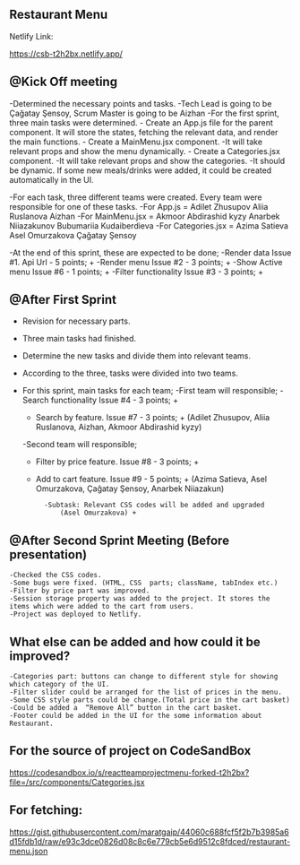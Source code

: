 ## Restaurant Menu

Netlify Link:

https://csb-t2h2bx.netlify.app/


## @Kick Off meeting 

-Determined the necessary points and tasks.
-Tech Lead is going to  be Çağatay Şensoy, Scrum Master is going to be Aizhan 
-For the first sprint, three main tasks were determined.
	- Create an App.js file for the parent component. It will store the states, fetching the relevant data, and render the main functions.
	- Create a MainMenu.jsx component. 
		-It will take relevant props and show the menu dynamically.
	- Create a Categories.jsx component.
		-It will take relevant props and show the categories.
		-It should be dynamic. If some new meals/drinks were added, it could be created automatically in the UI.

-For each task, three different teams were created. Every team were responsible for one of these tasks.
 	-For App.js = Adilet Zhusupov
		          Aliia Ruslanova
		          Aizhan 
-For MainMenu.jsx = Akmoor Abdirashid kyzy
		          	          Anarbek Niiazakunov 
		                      Bubumariia Kudaiberdieva
	-For Categories.jsx = Azima Satieva
		                      Asel Omurzakova 
		                      Çağatay Şensoy

-At the end of this sprint, these are expected to be done;
 -Render data Issue #1. Api Url - 5 points; +
 -Render menu Issue #2 - 3 points; +
 -Show Active menu Issue #6 - 1 points; +
 -Filter functionality Issue #3 - 3 points; +

## @After First Sprint

- Revision for necessary parts.
- Three main tasks had finished.
- Determine the new tasks and divide them into relevant teams.
- According to the three, tasks were divided into two teams.
- For this sprint, main tasks for each team;
	-First team will responsible;
 		- Search functionality Issue #4 - 3 points; +
    - Search by feature. Issue #7 - 3 points; +
(Adilet Zhusupov,  Aliia Ruslanova, Aizhan,  Akmoor Abdirashid kyzy)

  -Second team will responsible;
    - Filter by price feature. Issue #8 - 3 points; +
    - Add to cart feature. Issue #9 - 5 points; +
(Azima Satieva, Asel Omurzakova, Çağatay Şensoy,  Anarbek Niiazakun)		                      

			-Subtask: Relevant CSS codes will be added and upgraded
				(Asel Omurzakova) +
	
## @After Second Sprint Meeting (Before presentation)

	-Checked the CSS codes.
	-Some bugs were fixed. (HTML, CSS  parts; className, tabIndex etc.)
	-Filter by price part was improved.
	-Session storage property was added to the project. It stores the items which were added to the cart from users.
	-Project was deployed to Netlify.

##  What else can be added and how could it be improved?

	-Categories part: buttons can change to different style for showing which category of the UI.
	-Filter slider could be arranged for the list of prices in the menu. 
	-Some CSS style parts could be change.(Total price in the cart basket)
	-Could be added a  “Remove All” button in the cart basket.
	-Footer could be added in the UI for the some information about Restaurant.




## For the source of project on CodeSandBox

https://codesandbox.io/s/reactteamprojectmenu-forked-t2h2bx?file=/src/components/Categories.jsx

## For fetching:

https://gist.githubusercontent.com/maratgaip/44060c688fcf5f2b7b3985a6d15fdb1d/raw/e93c3dce0826d08c8c6e779cb5e6d9512c8fdced/restaurant-menu.json


